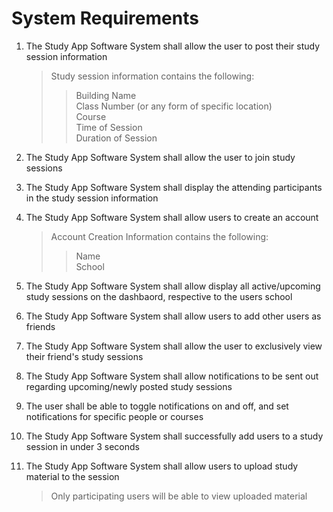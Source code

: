 # System Requirements

1. The Study App Software System shall allow the user to post their study session information

   > Study session information contains the following:
   >
   > > Building Name <br>
   > > Class Number (or any form of specific location)<br>
   > > Course <br>
   > > Time of Session <br>
   > > Duration of Session

2. The Study App Software System shall allow the user to join study sessions

3. The Study App Software System shall display the attending participants in the study session information

4. The Study App Software System shall allow users to create an account

   > Account Creation Information contains the following:
   >
   > > Name <br>
   > > School

5. The Study App Software System shall allow display all active/upcoming study sessions on the dashbaord, respective to the users school

6. The Study App Software System shall allow users to add other users as friends

7. The Study App Software System shall allow the user to exclusively view their friend's study sessions

8. The Study App Software System shall allow notifications to be sent out regarding upcoming/newly posted study sessions

9. The user shall be able to toggle notifications on and off, and set notifications for specific people or courses

10. The Study App Software System shall successfully add users to a study session in under 3 seconds

11. The Study App Software System shall allow users to upload study material to the session
    > Only participating users will be able to view uploaded material
